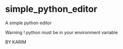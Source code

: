 # simple_python_editor
A simple python editor

Warning ! python must be in your environment variable

BY KARIM
